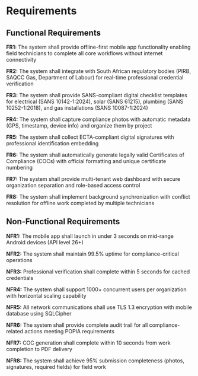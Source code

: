 # Requirements

## Functional Requirements

**FR1:** The system shall provide offline-first mobile app functionality enabling field technicians to complete all core workflows without internet connectivity

**FR2:** The system shall integrate with South African regulatory bodies (PIRB, SAQCC Gas, Department of Labour) for real-time professional credential verification

**FR3:** The system shall provide SANS-compliant digital checklist templates for electrical (SANS 10142-1:2024), solar (SANS 61215), plumbing (SANS 10252-1:2018), and gas installations (SANS 10087-1:2024)

**FR4:** The system shall capture compliance photos with automatic metadata (GPS, timestamp, device info) and organize them by project

**FR5:** The system shall collect ECTA-compliant digital signatures with professional identification embedding

**FR6:** The system shall automatically generate legally valid Certificates of Compliance (COCs) with official formatting and unique certificate numbering

**FR7:** The system shall provide multi-tenant web dashboard with secure organization separation and role-based access control

**FR8:** The system shall implement background synchronization with conflict resolution for offline work completed by multiple technicians

## Non-Functional Requirements

**NFR1:** The mobile app shall launch in under 3 seconds on mid-range Android devices (API level 26+)

**NFR2:** The system shall maintain 99.5% uptime for compliance-critical operations

**NFR3:** Professional verification shall complete within 5 seconds for cached credentials

**NFR4:** The system shall support 1000+ concurrent users per organization with horizontal scaling capability

**NFR5:** All network communications shall use TLS 1.3 encryption with mobile database using SQLCipher

**NFR6:** The system shall provide complete audit trail for all compliance-related actions meeting POPIA requirements

**NFR7:** COC generation shall complete within 10 seconds from work completion to PDF delivery

**NFR8:** The system shall achieve 95% submission completeness (photos, signatures, required fields) for field work
